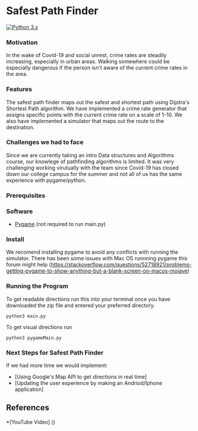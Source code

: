 # Safest Path Finder

[![Python 3.x](https://img.shields.io/badge/python-3.x-blue.svg)](https://www.python.org/downloads/release/python-370/)

### Motivation

In the wake of Covid-19 and social unrest, crime rates are steadily increasing, especially in urban areas. Walking somewhere could be especially dangerous if the person isn't aware of the current crime rates in the area.

### Features

The safest path finder maps out the safest and shortest path using Dijstra's Shortest Path algorithm. We have implemented a crime rate generator that assigns specific points with the current crime rate on a scale of 1-10. We also have implemented a simulator that maps out the route to the destination.

### Challenges we had to face

Since we are currently taking an intro Data structures and Algorithms course, our knowlege of pathfinding algorithms is limited. It was very challenging working virutually with the team since Covid-19 has closed down our college campus for the summer and not all of us has the same experience with pygame/python.

### Prerequisites
### Software

- [Pygame](https://www.pygame.org/) (not required to run main.py)

### Install
We recomend installing pygame to avoid any conflicts with running the simulator. There has been some issues with Mac OS runnning pygame this forum might help (https://stackoverflow.com/questions/52718921/problems-getting-pygame-to-show-anything-but-a-blank-screen-on-macos-mojave)

### Running the Program

To get readable directions run  this into your terminal once you have downloaded the zip file and entered your preferred directory.
```python3
python3 main.py
```

To get visual directions run
```python3
python3 pygameMain.py
```

### Next Steps for Safest Path Finder

If we had more time we would implement: 
- [Using Google's Map API to get directions in real time]
- [Updating the user experience by making an Andriod/Iphone application]



## References

*[YouTube Video] ()

